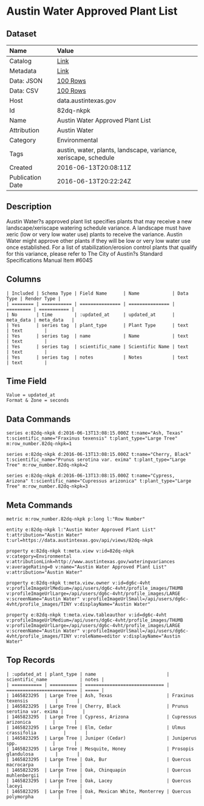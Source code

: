 # Austin Water Approved Plant List

## Dataset

| Name | Value |
| :--- | :---- |
| Catalog | [Link](https://catalog.data.gov/dataset/austin-water-approved-plant-list) |
| Metadata | [Link](https://data.austintexas.gov/api/views/82dq-nkpk) |
| Data: JSON | [100 Rows](https://data.austintexas.gov/api/views/82dq-nkpk/rows.json?max_rows=100) |
| Data: CSV | [100 Rows](https://data.austintexas.gov/api/views/82dq-nkpk/rows.csv?max_rows=100) |
| Host | data.austintexas.gov |
| Id | 82dq-nkpk |
| Name | Austin Water Approved Plant List |
| Attribution | Austin Water |
| Category | Environmental |
| Tags | austin, water, plants, landscape, variance, xeriscape, schedule |
| Created | 2016-06-13T20:08:11Z |
| Publication Date | 2016-06-13T20:22:24Z |

## Description

Austin Water?s approved plant list specifies plants that may receive a new landscape/xeriscape watering schedule variance. A landscape must have xeric (low or very low water use) plants to receive the variance. Austin Water might approve other plants if they will be low or very low water use once established. For a list of stabilization/erosion control plants that qualify for this variance, please refer to The City of Austin?s Standard Specifications Manual Item #604S

## Columns

```ls
| Included | Schema Type | Field Name      | Name            | Data Type | Render Type |
| ======== | =========== | =============== | =============== | ========= | =========== |
| No       | time        | :updated_at     | updated_at      | meta_data | meta_data   |
| Yes      | series tag  | plant_type      | Plant Type      | text      | text        |
| Yes      | series tag  | name            | Name            | text      | text        |
| Yes      | series tag  | scientific_name | Scientific Name | text      | text        |
| Yes      | series tag  | notes           | Notes           | text      | text        |
```

## Time Field

```ls
Value = updated_at
Format & Zone = seconds
```

## Data Commands

```ls
series e:82dq-nkpk d:2016-06-13T13:08:15.000Z t:name="Ash, Texas" t:scientific_name="Fraxinus texensis" t:plant_type="Large Tree" m:row_number.82dq-nkpk=1

series e:82dq-nkpk d:2016-06-13T13:08:15.000Z t:name="Cherry, Black" t:scientific_name="Prunus serotina var. exima" t:plant_type="Large Tree" m:row_number.82dq-nkpk=2

series e:82dq-nkpk d:2016-06-13T13:08:15.000Z t:name="Cypress, Arizona" t:scientific_name="Cupressus arizonica" t:plant_type="Large Tree" m:row_number.82dq-nkpk=3
```

## Meta Commands

```ls
metric m:row_number.82dq-nkpk p:long l:"Row Number"

entity e:82dq-nkpk l:"Austin Water Approved Plant List" t:attribution="Austin Water" t:url=https://data.austintexas.gov/api/views/82dq-nkpk

property e:82dq-nkpk t:meta.view v:id=82dq-nkpk v:category=Environmental v:attributionLink=http://www.austintexas.gov/wateringvariances v:averageRating=0 v:name="Austin Water Approved Plant List" v:attribution="Austin Water"

property e:82dq-nkpk t:meta.view.owner v:id=dg6c-4vht v:profileImageUrlMedium=/api/users/dg6c-4vht/profile_images/THUMB v:profileImageUrlLarge=/api/users/dg6c-4vht/profile_images/LARGE v:screenName="Austin Water" v:profileImageUrlSmall=/api/users/dg6c-4vht/profile_images/TINY v:displayName="Austin Water"

property e:82dq-nkpk t:meta.view.tableauthor v:id=dg6c-4vht v:profileImageUrlMedium=/api/users/dg6c-4vht/profile_images/THUMB v:profileImageUrlLarge=/api/users/dg6c-4vht/profile_images/LARGE v:screenName="Austin Water" v:profileImageUrlSmall=/api/users/dg6c-4vht/profile_images/TINY v:roleName=editor v:displayName="Austin Water"
```

## Top Records

```ls
| :updated_at | plant_type | name                          | scientific_name            | notes | 
| =========== | ========== | ============================= | ========================== | ===== | 
| 1465823295  | Large Tree | Ash, Texas                    | Fraxinus texensis          |       | 
| 1465823295  | Large Tree | Cherry, Black                 | Prunus serotina var. exima |       | 
| 1465823295  | Large Tree | Cypress, Arizona              | Cupressus arizonica        |       | 
| 1465823295  | Large Tree | Elm, Cedar                    | Ulmus crassifolia          |       | 
| 1465823295  | Large Tree | Juniper (Cedar)               | Juniperus spp.             |       | 
| 1465823295  | Large Tree | Mesquite, Honey               | Prosopis glandulosa        |       | 
| 1465823295  | Large Tree | Oak, Bur                      | Quercus macrocarpa         |       | 
| 1465823295  | Large Tree | Oak, Chinquapin               | Quercus muhlenbergii       |       | 
| 1465823295  | Large Tree | Oak, Lacey                    | Quercus laceyi             |       | 
| 1465823295  | Large Tree | Oak, Mexican White, Monterrey | Quercus polymorpha         |       | 
```